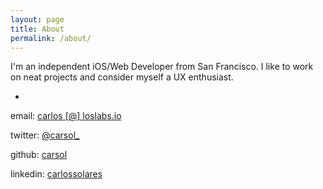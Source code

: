 ```yaml
---
layout: page
title: About
permalink: /about/
---
```


I'm an independent iOS/Web Developer from San Francisco. I like to work on neat projects and consider myself a UX enthusiast.

-

email: [carlos [@] loslabs.io]()

twitter: [@carsol\_](http://twitter.com/carsol_)

github: [carsol](http://github.com/carsol)

linkedin: [carlossolares](https://www.linkedin.com/in/carlossolares)
